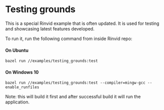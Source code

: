 # Testing grounds

This is a special Rinvid example that is often updated. It is used for testing and showcasing latest features developed.

To run it, run the following command from inside Rinvid repo:

#### On Ubuntu

    bazel run //examples/testing_grounds:test

#### On Windows 10

    bazel run //examples/testing_grounds:test --compiler=mingw-gcc --enable_runfiles  

Note: this will build it first and after successful build it will run the application.
